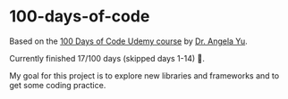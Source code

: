 # 100-days-of-code

Based on the [100 Days of Code Udemy course](https://www.udemy.com/course/100-days-of-code/) by [Dr. Angela Yu](https://github.com/angelabauer?tab=repositories).

Currently finished 17/100 days (skipped days 1-14) 🥳.

My goal for this project is to explore new libraries and frameworks and to get some coding practice.

